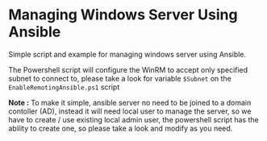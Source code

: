 # Managing Windows Server Using Ansible
Simple script and example for managing windows server using Ansible.

The Powershell script will configure the WinRM to accept only specified subnet to connect to, please take a look for variable `$Subnet` on the `EnableRemotingAnsible.ps1` script

**Note :** 
To make it simple, ansible server no need to be joined to a domain contoller (AD), instead it will need local user to manage the server, so we have to create / use existing local admin user, the powershell script has the ability to create one, so please take a look and modify as you need.

